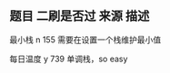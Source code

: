 ##  题目                  二刷是否过                   来源                         描述

最小栈                    n                          155                    需要在设置一个栈维护最小值

每日温度                  y                          739                    单调栈，so easy
